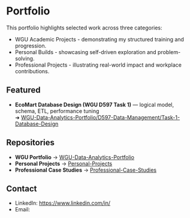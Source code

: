 # Portfolio
This portfolio highlights selected work across three categories:  

* WGU Academic Projects - demonstrating my structured training and progression.  
* Personal Builds - showcasing self-driven exploration and problem-solving.  
* Professional Projects - illustrating real-world impact and workplace contributions.

## Featured
- **EcoMart Database Design (WGU D597 Task 1)** — logical model, schema, ETL, performance tuning  
  ➜ [WGU-Data-Analytics-Portfolio/D597-Data-Management/Task-1-Database-Design](#)

## Repositories
- **WGU Portfolio** → [WGU-Data-Analytics-Portfolio](#)
- **Personal Projects** → [Personal-Projects](#)
- **Professional Case Studies** → [Professional-Case-Studies](#)

## Contact
- LinkedIn: https://www.linkedin.com/in/<your-handle>
- Email: <your email>
